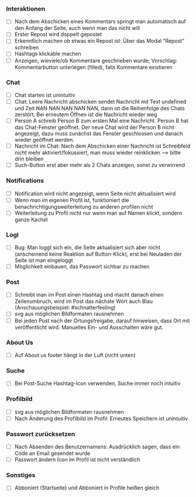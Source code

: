 
### Interaktionen
- [ ] Nach dem Abschicken eines Kommentars springt man automatisch auf den Anfang der Seite, auch wenn man das nicht will
- [ ] Erster Repost wird doppelt gepostet
- [ ] Erkenntlich machen ob etwas ein Repost ist: Über das Modal "Repost" schreiben
- [ ] Hashtags klickable machen
- [ ] Anzeigen, wieviele/ob Kommentare geschrieben wurde; Vorschlag: Kommentarbutton unterlegen (filled), falls Kommentare existieren

### Chat
- [ ] Chat starten ist unintuitiv
- [ ] Chat: Leere Nachricht abschicken sendet Nachricht mit Text undefined und Zeit NAN NAN NAN NAN NAN, dann ist die Reihenfolge des Chats zerstört. Bei erneutem Öffnen ist die Nachricht wieder weg
- [ ] Person A schreib Person B zum ersten Mal eine Nachricht. Person B hat das Chat-Fenster geöffnet. Der neue Chat wird der Person B nicht angezeigt, dazu muss zunächst das Fenster geschlossen und danach wieder geöffnet werden.
- [ ] Nachricht im Chat: Nach dem Abschicken einer Nachricht ist Schreibfeld nicht mehr aktiviert/fokussiert, man muss wieder reinklicken --> bitte drin bleiben
- [ ] Such-Button erst aber mehr als 2 Chats anzeigen, sonst zu verwirrend

### Notifications

- [ ] Notification wird nicht angezeigt, wenn Seite nicht aktualisiert wird
- [ ] Wenn man im eigenen Profil ist, funktioniert die benachrichtigungsweiterleitung zu anderen profilen nicht
- [ ] Weiterleitung zu Profil nicht nur wenn man auf Namen klickt, sondern ganze Kachel

### LogI
- [ ] Bug: Man loggt sich ein, die Seite aktualisiert sich aber nicht (anscheinend keine Reaktion auf Button-Klick), erst bei Neuladen der Seite ist man eingeloggt
- [ ] Möglichkeit einbauen, das Passwort sichbar zu machen

### Post
- [ ] Schreibt man im Post einen Hashtag und macht danach einen Zeilenumbruch, wird im Post das nächste Wort auch Blau (Anschauungsbeispiel: #schnatterfeeling)
- [ ] svg aus möglichen Bildformaten rausnehmen
- [ ] Bei jeden Post nach der Ortungsfreigabe, darauf hinweisen, dass Ort mit veröffentlicht wird. Manuelles Ein- und Ausschalten wäre gut.

### About Us
- [ ] Auf About us footer hängt in der Luft (nicht unten) 

### Suche
- [ ] Bei Post-Suche Hashtag-Icon verwenden, Suche immer noch intuitiv


### Profilbild
- [ ] svg aus möglichen Bildformaten rausnehmen
- [ ] Nach Änderung des Profilbild im Profil: Erneutes Speichern ist unintuitiv

### Passwort zurücksetzen
- [ ] Nach Absenden des Benutzernamens: Ausdrücklich sagen, dass ein Code an Email gesendet wurde
- [ ] Passwort ändern Icon im Profil ist nicht verständlich

### Sonstiges
- [ ] Abboniert (Startseite) und Abboniert in Profile heißen gleich